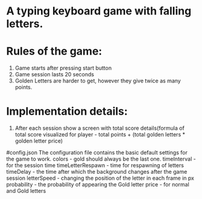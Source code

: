 # A typing keyboard game with falling letters.

# Rules of the game:

1. Game starts after pressing start button
2. Game session lasts 20 seconds
3. Golden Letters are harder to get, however they give twice as many points.

# Implementation details:

1. After each session show a screen with total score details(formula of total score visualized for player - total points + (total golden letters \* golden letter price)

#config.json
The configuration file contains the basic default settings for the game to work.
colors - gold should always be the last one.
timeInterval - for the session time
timeLetterRespawn - time for respawning of letters
timeDelay - the time after which the background changes after the game session
letterSpeed - changing the position of the letter in each frame in px
probability - the probability of appearing the Gold letter
price - for normal and Gold letters
